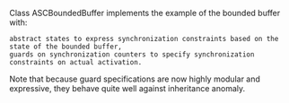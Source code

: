 Class ASCBoundedBuffer implements the example of the bounded buffer with:
	
	abstract states to express synchronization constraints based on the state of the bounded buffer,
	guards on synchronization counters to specify synchronization constraints on actual activation.

Note that because guard specifications are now highly modular and expressive, they behave quite well against inheritance anomaly.